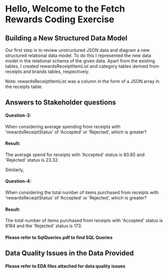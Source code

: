 # Hello, Welcome to the Fetch Rewards Coding Exercise

## Building a New Structured Data Model
Our first step is to review unstructured JSON data and diagram a new structured relational data model. To do this I represented the new data model in the relational schema of the given data. Apart from the existing tables, I created rewardsReceiptItemList and category tables derived from receipts and brands tables, respectively.

Note: rewardsReceiptItemList was a column in the form of a JSON array in the receipts table.

## Answers to Stakeholder questions

#### Question-3: 
When considering average spending from receipts with 'rewardsReceiptStatus’ of ‘Accepted’ or ‘Rejected’, which is greater?

#### Result: 
The average spend for receipts with 'Accepted' status is 80.85 and 'Rejected' status is 23.32.  

Similarly,

#### Question-4:  
When considering the total number of items purchased from receipts with 'rewardsReceiptStatus’ of ‘Accepted’ or ‘Rejected’, which is greater?

#### Result:
The total number of items purchased from receipts with 'Accepted' status is 8184 and the 'Rejected' status is 173. 

#### Please refer to SqlQueries.pdf to find SQL Queries

## Data Quality Issues in the Data Provided
#### Please refer to EDA files attached for data quality issues


